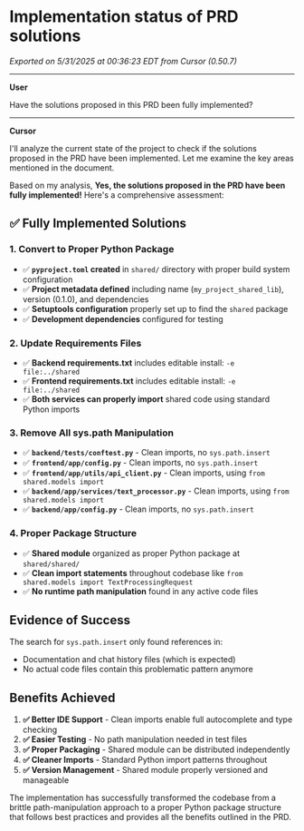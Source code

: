 # Implementation status of PRD solutions
_Exported on 5/31/2025 at 00:36:23 EDT from Cursor (0.50.7)_

---

**User**

Have the solutions proposed in this PRD been fully implemented?

---

**Cursor**

I'll analyze the current state of the project to check if the solutions proposed in the PRD have been implemented. Let me examine the key areas mentioned in the document.

Based on my analysis, **Yes, the solutions proposed in the PRD have been fully implemented!** Here's a comprehensive assessment:

## ✅ **Fully Implemented Solutions**

### 1. **Convert to Proper Python Package**
- ✅ **`pyproject.toml` created** in `shared/` directory with proper build system configuration
- ✅ **Project metadata defined** including name (`my_project_shared_lib`), version (0.1.0), and dependencies
- ✅ **Setuptools configuration** properly set up to find the `shared` package
- ✅ **Development dependencies** configured for testing

### 2. **Update Requirements Files**  
- ✅ **Backend requirements.txt** includes editable install: `-e file:../shared`
- ✅ **Frontend requirements.txt** includes editable install: `-e file:../shared`
- ✅ **Both services can properly import** shared code using standard Python imports

### 3. **Remove All sys.path Manipulation**
- ✅ **`backend/tests/conftest.py`** - Clean imports, no `sys.path.insert`
- ✅ **`frontend/app/config.py`** - Clean imports, no `sys.path.insert`  
- ✅ **`frontend/app/utils/api_client.py`** - Clean imports, using `from shared.models import`
- ✅ **`backend/app/services/text_processor.py`** - Clean imports, using `from shared.models import`
- ✅ **`backend/app/config.py`** - Clean imports, no `sys.path.insert`

### 4. **Proper Package Structure**
- ✅ **Shared module** organized as proper Python package at `shared/shared/`
- ✅ **Clean import statements** throughout codebase like `from shared.models import TextProcessingRequest`
- ✅ **No runtime path manipulation** found in any active code files

## **Evidence of Success**

The search for `sys.path.insert` only found references in:
- Documentation and chat history files (which is expected)
- No actual code files contain this problematic pattern anymore

## **Benefits Achieved**

1. **✅ Better IDE Support** - Clean imports enable full autocomplete and type checking
2. **✅ Easier Testing** - No path manipulation needed in test files  
3. **✅ Proper Packaging** - Shared module can be distributed independently
4. **✅ Cleaner Imports** - Standard Python import patterns throughout
5. **✅ Version Management** - Shared module properly versioned and manageable

The implementation has successfully transformed the codebase from a brittle path-manipulation approach to a proper Python package structure that follows best practices and provides all the benefits outlined in the PRD.

